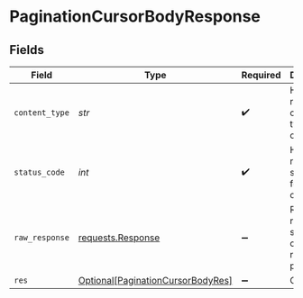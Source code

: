 # PaginationCursorBodyResponse


## Fields

| Field                                                                                   | Type                                                                                    | Required                                                                                | Description                                                                             |
| --------------------------------------------------------------------------------------- | --------------------------------------------------------------------------------------- | --------------------------------------------------------------------------------------- | --------------------------------------------------------------------------------------- |
| `content_type`                                                                          | *str*                                                                                   | :heavy_check_mark:                                                                      | HTTP response content type for this operation                                           |
| `status_code`                                                                           | *int*                                                                                   | :heavy_check_mark:                                                                      | HTTP response status code for this operation                                            |
| `raw_response`                                                                          | [requests.Response](https://requests.readthedocs.io/en/latest/api/#requests.Response)   | :heavy_minus_sign:                                                                      | Raw HTTP response; suitable for custom response parsing                                 |
| `res`                                                                                   | [Optional[PaginationCursorBodyRes]](../../models/operations/paginationcursorbodyres.md) | :heavy_minus_sign:                                                                      | OK                                                                                      |